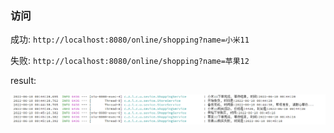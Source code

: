 ### 访问

成功: `http://localhost:8080/online/shopping?name=小米11`

失败: `http://localhost:8080/online/shopping?name=苹果12`

result:

![result](result.png)
